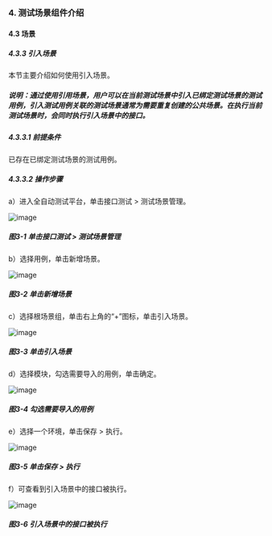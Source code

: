 ### 4. 测试场景组件介绍

#### 4.3 场景

##### 4.3.3 引入场景

本节主要介绍如何使用引入场景。

##### 说明：通过使用引用场景，用户可以在当前测试场景中引入已绑定测试场景的测试用例，引入测试用例关联的测试场景通常为需要重复创建的公共场景。在执行当前测试场景时，会同时执行引入场景中的接口。

##### 4.3.3.1 前提条件

已存在已绑定测试场景的测试用例。

##### 4.3.3.2 操作步骤

a）进入全自动测试平台，单击接口测试 > 测试场景管理。

![image](https://user-images.githubusercontent.com/79617492/192240355-08aa1c97-f1fa-4633-a99d-2c61b305e326.png)

##### 图3-1 单击接口测试 > 测试场景管理

b）选择用例，单击新增场景。

![image](https://user-images.githubusercontent.com/79617492/192240386-278a9381-f447-476a-98aa-f9fe02fa0bd8.png)

##### 图3-2 单击新增场景

c）选择根场景组，单击右上角的“+”图标，单击引入场景。

![image](https://user-images.githubusercontent.com/79617492/192240413-95d3d977-afb6-4f9c-8335-2e14849132ad.png)

##### 图3-3 单击引入场景

d）选择模块，勾选需要导入的用例，单击确定。

![image](https://user-images.githubusercontent.com/79617492/192240431-d570eb0f-082d-4e27-9812-709ad6229247.png)

##### 图3-4 勾选需要导入的用例

e）选择一个环境，单击保存 > 执行。

![image](https://user-images.githubusercontent.com/79617492/192240462-1190d200-c583-438d-86d0-6d40ba4116aa.png)

##### 图3-5 单击保存 > 执行

f）可查看到引入场景中的接口被执行。

![image](https://user-images.githubusercontent.com/79617492/192240493-db0d5bcb-d270-46ba-ae35-43a53b1b0e4e.png)

##### 图3-6 引入场景中的接口被执行
